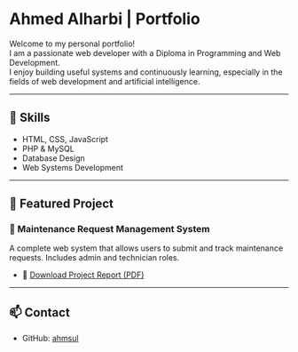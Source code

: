 # Ahmed Alharbi | Portfolio

Welcome to my personal portfolio!  
I am a passionate web developer with a Diploma in Programming and Web Development.  
I enjoy building useful systems and continuously learning, especially in the fields of web development and artificial intelligence.

---

## 🧰 Skills
- HTML, CSS, JavaScript  
- PHP & MySQL  
- Database Design  
- Web Systems Development

---

## 📂 Featured Project

### 🔧 Maintenance Request Management System
A complete web system that allows users to submit and track maintenance requests. Includes admin and technician roles.
- 📄 [Download Project Report (PDF)](https://github.com/ahmsul/mange_system/raw/main/report.pdf)
---

## 📫 Contact
- GitHub: [ahmsul](https://github.com/ahmsul)
